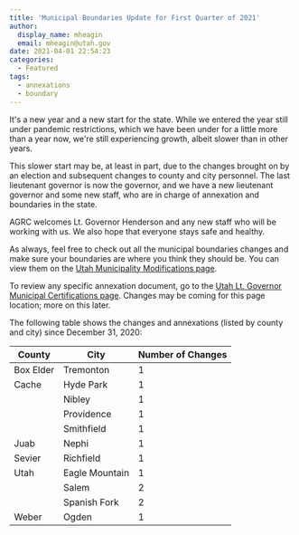 ```yaml
---
title: 'Municipal Boundaries Update for First Quarter of 2021'
author:
  display_name: mheagin
  email: mheagin@utah.gov
date: 2021-04-01 22:54:23
categories:
  - Featured
tags:
  - annexations
  - boundary
---
```


It's a new year and a new start for the state. While we entered the year still under pandemic restrictions, which we have been under for a little more than a year now, we're still experiencing growth, albeit slower than in other years.

This slower start may be, at least in part, due to the changes brought on by an election and subsequent changes to county and city personnel. The last lieutenant governor is now the governor, and we have a new lieutenant governor and some new staff, who are in charge of annexation and boundaries in the state.

AGRC welcomes Lt. Governor Henderson and any new staff who will be working with us. We also hope that everyone stays safe and healthy. 

As always, feel free to check out all the municipal boundaries changes and make sure your boundaries are where you think they should be. You can view them on the [Utah Municipality Modifications page](https://www.arcgis.com/home/webmap/viewer.html?webmap=c5ab7e0fcd514f1a9db6b8dad55bba63 ).

To review any specific annexation document, go to the [Utah Lt. Governor Municipal Certifications page](https://municert.utah.gov/). Changes may be coming for this page location; more on this later.

The following table shows the changes and annexations (listed by county and city) since December 31, 2020:

| County | City | Number of Changes |
| --- | --- | --- |
| Box Elder | Tremonton | 1 |
| Cache | Hyde Park | 1 |
| | Nibley | 1 |
| | Providence | 1 |
| | Smithfield | 1 |
| Juab | Nephi  | 1 |
| Sevier | Richfield | 1 |
| Utah | Eagle Mountain | 1 |
| | Salem  | 2 |
| | Spanish Fork  | 2 |
| Weber | Ogden | 1 |

